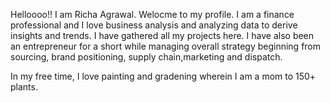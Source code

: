 Helloooo!! I am Richa Agrawal. Welocme to my profile.
I am a finance professional and I love business analysis and analyzing data to derive insights and trends.
I have gathered all my projects here.
I have also been an entrepreneur for a short while managing overall strategy beginning from sourcing, brand positioning, supply chain,marketing and dispatch.                 

In my free time, I love painting and gradening wherein I am a mom to 150+ plants.


